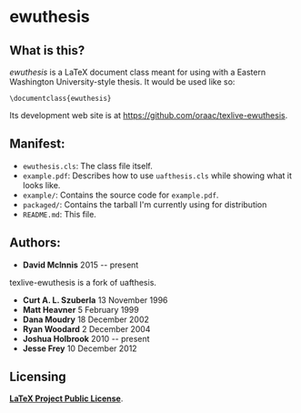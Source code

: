 # ewuthesis

## What is this?

*ewuthesis* is a LaTeX document class meant for using with a Eastern Washington University-style thesis. It would be used like so:

    \documentclass{ewuthesis}

Its development web site is at <https://github.com/oraac/texlive-ewuthesis>.

## Manifest:

* `ewuthesis.cls`: The class file itself.
* `example.pdf`: Describes how to use `uafthesis.cls` while showing what it looks like.
* `example/`: Contains the source code for `example.pdf`.
* `packaged/`: Contains the tarball I'm currently using for distribution
* `README.md`: This file.

## Authors:

* **David McInnis**       2015 -- present

texlive-ewuthesis is a fork of uafthesis.
* **Curt A. L. Szuberla**  13 November 1996
* **Matt Heavner**           5 February 1999
* **Dana Moudry**           18 December 2002
* **Ryan Woodard**           2 December 2004
* **Joshua Holbrook**        2010 -- present
* **Jesse Frey**            10 December 2012

## Licensing

[**LaTeX Project Public License**](http://www.latex-project.org/lppl.txt).
